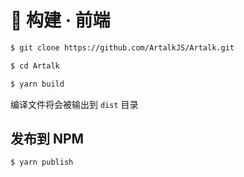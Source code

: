 # 🧪 构建 · 前端

```sh
$ git clone https://github.com/ArtalkJS/Artalk.git

$ cd Artalk

$ yarn build
```

编译文件将会被输出到 `dist` 目录

## 发布到 NPM

```sh
$ yarn publish
```
